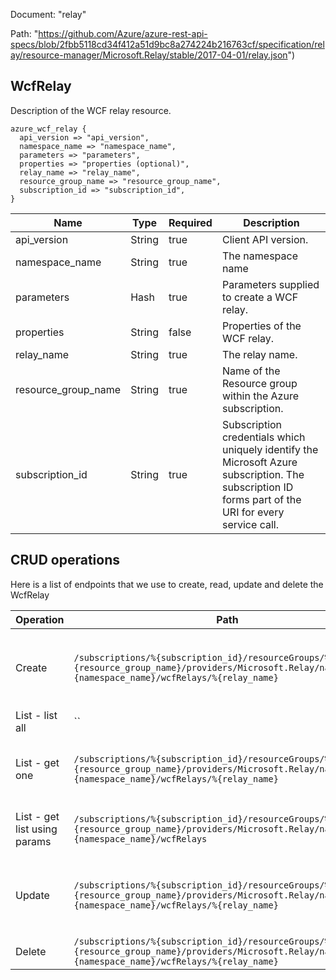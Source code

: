 Document: "relay"


Path: "https://github.com/Azure/azure-rest-api-specs/blob/2fbb5118cd34f412a51d9bc8a274224b216763cf/specification/relay/resource-manager/Microsoft.Relay/stable/2017-04-01/relay.json")

## WcfRelay

Description of the WCF relay resource.

```puppet
azure_wcf_relay {
  api_version => "api_version",
  namespace_name => "namespace_name",
  parameters => "parameters",
  properties => "properties (optional)",
  relay_name => "relay_name",
  resource_group_name => "resource_group_name",
  subscription_id => "subscription_id",
}
```

| Name        | Type           | Required       | Description       |
| ------------- | ------------- | ------------- | ------------- |
|api_version | String | true | Client API version. |
|namespace_name | String | true | The namespace name |
|parameters | Hash | true | Parameters supplied to create a WCF relay. |
|properties | String | false | Properties of the WCF relay. |
|relay_name | String | true | The relay name. |
|resource_group_name | String | true | Name of the Resource group within the Azure subscription. |
|subscription_id | String | true | Subscription credentials which uniquely identify the Microsoft Azure subscription. The subscription ID forms part of the URI for every service call. |



## CRUD operations

Here is a list of endpoints that we use to create, read, update and delete the WcfRelay

| Operation | Path | Verb | Description | OperationID |
| ------------- | ------------- | ------------- | ------------- | ------------- |
|Create|`/subscriptions/%{subscription_id}/resourceGroups/%{resource_group_name}/providers/Microsoft.Relay/namespaces/%{namespace_name}/wcfRelays/%{relay_name}`|Put|Creates or updates a WCF relay. This operation is idempotent.|WCFRelays_CreateOrUpdate|
|List - list all|``||||
|List - get one|`/subscriptions/%{subscription_id}/resourceGroups/%{resource_group_name}/providers/Microsoft.Relay/namespaces/%{namespace_name}/wcfRelays/%{relay_name}`|Get|Returns the description for the specified WCF relay.|WCFRelays_Get|
|List - get list using params|`/subscriptions/%{subscription_id}/resourceGroups/%{resource_group_name}/providers/Microsoft.Relay/namespaces/%{namespace_name}/wcfRelays`|Get|Lists the WCF relays within the namespace.|WCFRelays_ListByNamespace|
|Update|`/subscriptions/%{subscription_id}/resourceGroups/%{resource_group_name}/providers/Microsoft.Relay/namespaces/%{namespace_name}/wcfRelays/%{relay_name}`|Put|Creates or updates a WCF relay. This operation is idempotent.|WCFRelays_CreateOrUpdate|
|Delete|`/subscriptions/%{subscription_id}/resourceGroups/%{resource_group_name}/providers/Microsoft.Relay/namespaces/%{namespace_name}/wcfRelays/%{relay_name}`|Delete|Deletes a WCF relay.|WCFRelays_Delete|
